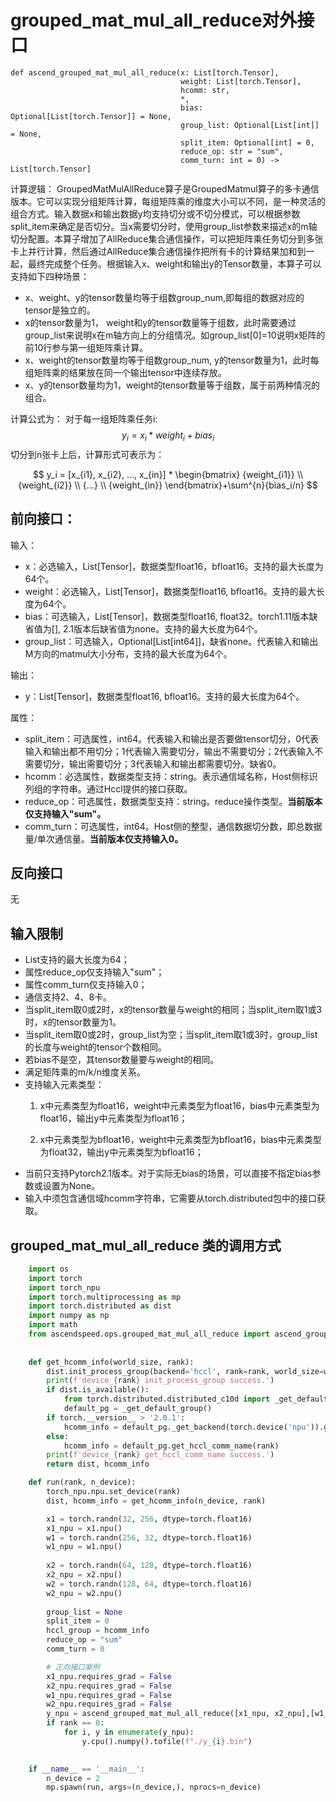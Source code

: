 # grouped_mat_mul_all_reduce对外接口
```
def ascend_grouped_mat_mul_all_reduce(x: List[torch.Tensor],
                                      weight: List[torch.Tensor],
                                      hcomm: str,
                                      *,
                                      bias: Optional[List[torch.Tensor]] = None,
                                      group_list: Optional[List[int]] = None,
                                      split_item: Optional[int] = 0,
                                      reduce_op: str = "sum",
                                      comm_turn: int = 0) -> List[torch.Tensor]
```

计算逻辑：
GroupedMatMulAllReduce算子是GroupedMatmul算子的多卡通信版本。它可以实现分组矩阵计算，每组矩阵乘的维度大小可以不同，是一种灵活的组合方式。输入数据x和输出数据y均支持切分或不切分模式，可以根据参数split_item来确定是否切分。当x需要切分时，使用group_list参数来描述x的m轴切分配置。本算子增加了AllReduce集合通信操作，可以把矩阵乘任务切分到多张卡上并行计算，然后通过AllReduce集合通信操作把所有卡的计算结果加和到一起，最终完成整个任务。根据输入x、weight和输出y的Tensor数量，本算子可以支持如下四种场景：
- x、weight、y的tensor数量均等于组数group_num,即每组的数据对应的tensor是独立的。
- x的tensor数量为1， weight和y的tensor数量等于组数，此时需要通过group_list来说明x在m轴方向上的分组情况。如group_list[0]=10说明x矩阵的前10行参与第一组矩阵乘计算。
- x、weight的tensor数量均等于组数group_num, y的tensor数量为1，此时每组矩阵乘的结果放在同一个输出tensor中连续存放。
- x、y的tensor数量均为1，weight的tensor数量等于组数，属于前两种情况的组合。

计算公式为：
对于每一组矩阵乘任务i: $$y_i = x_i * weight_i + bias_i$$
切分到n张卡上后，计算形式可表示为：

$$
y_i = [x_{i1}, x_{i2}, ..., x_{in}] *
\begin{bmatrix}
{weight_{i1}} \\
{weight_{i2}} \\
{...} \\
{weight_{in}}
\end{bmatrix}+\sum^{n}{bias_i/n}
$$

## 前向接口：
输入：
- x：必选输入，List[Tensor]，数据类型float16，bfloat16。支持的最大长度为64个。
- weight：必选输入，List[Tensor]，数据类型float16, bfloat16。支持的最大长度为64个。
- bias：可选输入，List[Tensor]，数据类型float16, float32。torch1.11版本缺省值为[], 2.1版本后缺省值为none。支持的最大长度为64个。
- group_list：可选输入，Optional[List[int64]]，缺省none。代表输入和输出M方向的matmul大小分布，支持的最大长度为64个。

输出：
- y：List[Tensor]，数据类型float16, bfloat16。支持的最大长度为64个。

属性：
- split_item：可选属性，int64。代表输入和输出是否要做tensor切分，0代表输入和输出都不用切分；1代表输入需要切分，输出不需要切分；2代表输入不需要切分，输出需要切分；3代表输入和输出都需要切分。缺省0。
- hcomm：必选属性，数据类型支持：string。表示通信域名称，Host侧标识列组的字符串。通过Hccl提供的接口获取。
- reduce_op：可选属性，数据类型支持：string。reduce操作类型。**当前版本仅支持输入"sum"。**
- comm_turn：可选属性，int64。Host侧的整型，通信数据切分数，即总数据量/单次通信量。**当前版本仅支持输入0。**


## 反向接口
无

## 输入限制
- List支持的最大长度为64； 
- 属性reduce_op仅支持输入"sum"；
- 属性comm_turn仅支持输入0；
- 通信支持2、4、8卡。
- 当split_item取0或2时，x的tensor数量与weight的相同；当split_item取1或3时，x的tensor数量为1。
- 当split_item取0或2时，group_list为空；当split_item取1或3时，group_list的长度与weight的tensor个数相同。
- 若bias不是空，其tensor数量要与weight的相同。
- 满足矩阵乘的m/k/n维度关系。
- 支持输入元素类型：
  1. x中元素类型为float16，weight中元素类型为float16，bias中元素类型为float16，输出y中元素类型为float16；

  2. x中元素类型为bfloat16，weight中元素类型为bfloat16，bias中元素类型为float32，输出y中元素类型为bfloat16；
- 当前只支持Pytorch2.1版本。对于实际无bias的场景，可以直接不指定bias参数或设置为None。
- 输入中须包含通信域hcomm字符串，它需要从torch.distributed包中的接口获取。

## grouped_mat_mul_all_reduce 类的调用方式
```python
    import os
    import torch
    import torch_npu
    import torch.multiprocessing as mp
    import torch.distributed as dist
    import numpy as np
    import math
	from ascendspeed.ops.grouped_mat_mul_all_reduce import ascend_grouped_mat_mul_all_reduce
    
    
    def get_hcomm_info(world_size, rank):
        dist.init_process_group(backend='hccl', rank=rank, world_size=world_size, init_method='tcp://127.0.0.1:5001')
        print(f'device_{rank} init_process_group success.')
        if dist.is_available():
            from torch.distributed.distributed_c10d import _get_default_group
            default_pg = _get_default_group()
        if torch.__version__ > '2.0.1':
            hcomm_info = default_pg._get_backend(torch.device('npu')).get_hccl_comm_name(rank)
        else:
            hcomm_info = default_pg.get_hccl_comm_name(rank)
        print(f'device_{rank} get_hccl_comm_name success.')
        return dist, hcomm_info

    def run(rank, n_device):
        torch_npu.npu.set_device(rank)
        dist, hcomm_info = get_hcomm_info(n_device, rank)

        x1 = torch.randn(32, 256, dtype=torch.float16)
        x1_npu = x1.npu()
        w1 = torch.randn(256, 32, dtype=torch.float16)
        w1_npu = w1.npu()
        
        x2 = torch.randn(64, 128, dtype=torch.float16)
        x2_npu = x2.npu()
        w2 = torch.randn(128, 64, dtype=torch.float16)
        w2_npu = w2.npu()
        
        group_list = None
        split_item = 0
        hccl_group = hcomm_info
        reduce_op = "sum"
        comm_turn = 0

        # 正向接口案例
        x1_npu.requires_grad = False
        x2_npu.requires_grad = False
        w1_npu.requires_grad = False
        w2_npu.requires_grad = False
        y_npu = ascend_grouped_mat_mul_all_reduce([x1_npu, x2_npu],[w1_npu, w2_npu], hccl_group, bias=[], group_list=group_list, split_item=split_item, reduce_op=reduce_op, comm_turn=comm_turn)
        if rank == 0:
            for i, y in enumerate(y_npu):
                y.cpu().numpy().tofile(f"./y_{i}.bin")
    

    if __name__ == '__main__':
        n_device = 2
        mp.spawn(run, args=(n_device,), nprocs=n_device)
        
```
